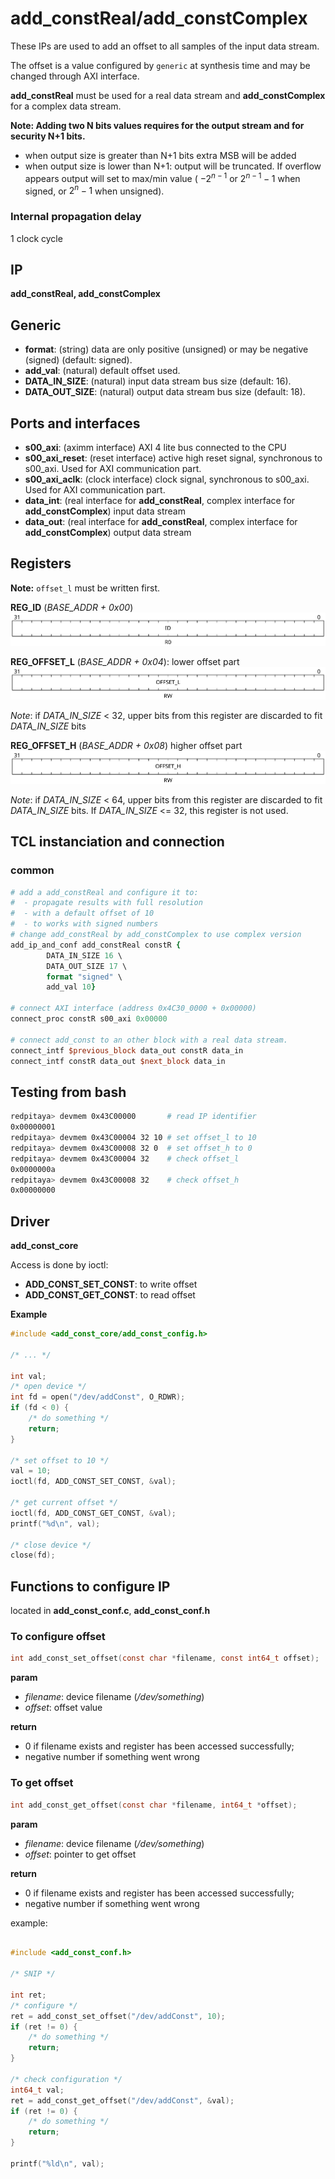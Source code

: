 # add_constReal/add_constComplex

These IPs are used to add an offset to all samples of the input data stream.

The offset is a value configured by `generic` at synthesis time and may be
changed through AXI interface.

**add_constReal** must be used for a real data stream and **add_constComplex**
for a complex data stream.

**Note:
Adding two N bits values requires for the output stream and for security N+1 bits.**

- when output size is greater than N+1 bits extra MSB will be added
- when output size is lower than N+1: output will be truncated. If overflow
  appears output will set to max/min value ( $-2^{n-1}$ or $2^{n-1}-1$ when
  signed, or $2^{n}-1$ when unsigned).


### **Internal propagation delay**

1 clock cycle

## IP

**add_constReal, add_constComplex**

## Generic

* **format**: (string) data are only positive (unsigned) or may be negative
  (signed) (default: signed).
* **add_val**: (natural) default offset used.
* **DATA_IN_SIZE**: (natural) input data stream bus size (default: 16).
* **DATA_OUT_SIZE**: (natural) output data stream bus size (default: 18).

## Ports and interfaces
* **s00_axi**: (aximm interface) AXI 4 lite bus connected to the CPU
* **s00_axi_reset**: (reset interface) active high reset signal, synchronous to s00_axi. Used for
  AXI communication part.
* **s00_axi_aclk**: (clock interface) clock signal, synchronous to s00_axi. Used for
  AXI communication part.
* **data_int**: (real interface for **add_constReal**, complex interface for
  **add_constComplex**) input data stream
* **data_out**: (real interface for **add_constReal**, complex interface for
  **add_constComplex**) output data stream

## Registers

**Note:** `offset_l` must be written first.

__**REG_ID**__ (*BASE_ADDR + 0x00*)
![add_const_reg_id](figures/axi_to_dac_reg_id.svg)

__**REG_OFFSET_L**__ (*BASE_ADDR + 0x04*): lower offset part
![add_const_reg_offset_l](figures/add_const_reg_offset_l.svg)

*Note*: if *DATA_IN_SIZE* < 32, upper bits from this register are discarded to fit *DATA_IN_SIZE* bits

__**REG_OFFSET_H**__ (*BASE_ADDR + 0x08*) higher offset part
![add_const_reg_offset_h](figures/add_const_reg_offset_h.svg)

*Note*: if *DATA_IN_SIZE* < 64, upper bits from this register are discarded to fit *DATA_IN_SIZE* bits. If
*DATA_IN_SIZE* <= 32, this register is not used.

## TCL instanciation and connection

### common

```tcl
# add a add_constReal and configure it to:
#  - propagate results with full resolution
#  - with a default offset of 10
#  - to works with signed numbers
# change add_constReal by add_constComplex to use complex version
add_ip_and_conf add_constReal constR {
	    DATA_IN_SIZE 16 \
		DATA_OUT_SIZE 17 \
		format "signed" \
		add_val 10}

# connect AXI interface (address 0x4C30_0000 + 0x00000)
connect_proc constR s00_axi 0x00000

# connect add_const to an other block with a real data stream.
connect_intf $previous_block data_out constR data_in
connect_intf constR data_out $next_block data_in

```

## Testing from bash

```bash
redpitaya> devmem 0x43C00000       # read IP identifier
0x00000001
redpitaya> devmem 0x43C00004 32 10 # set offset_l to 10
redpitaya> devmem 0x43C00008 32 0  # set offset_h to 0
redpitaya> devmem 0x43C00004 32    # check offset_l
0x0000000a
redpitaya> devmem 0x43C00008 32    # check offset_h
0x00000000
```

## Driver

**add_const_core**

Access is done by ioctl:

* **ADD_CONST_SET_CONST**: to write offset 
* **ADD_CONST_GET_CONST**: to read offset

**Example**

```c
#include <add_const_core/add_const_config.h>

/* ... */

int val;
/* open device */
int fd = open("/dev/addConst", O_RDWR);
if (fd < 0) {
	/* do something */
	return;
}

/* set offset to 10 */
val = 10;
ioctl(fd, ADD_CONST_SET_CONST, &val);

/* get current offset */
ioctl(fd, ADD_CONST_GET_CONST, &val);
printf("%d\n", val);

/* close device */
close(fd);

```

## Functions to configure IP

located in **add_const_conf.c**, **add_const_conf.h**

### To configure offset
```c
int add_const_set_offset(const char *filename, const int64_t offset);
```
**param**

* *filename*: device filename (*/dev/something*)
* *offset*: offset value

**return**

* 0 if filename exists and register has been accessed successfully;
* negative number if something went wrong

### To get offset
```c
int add_const_get_offset(const char *filename, int64_t *offset);
```
**param**

* *filename*: device filename (*/dev/something*)
* *offset*: pointer to get offset

**return**

* 0 if filename exists and register has been accessed successfully;
* negative number if something went wrong

example:

```c

#include <add_const_conf.h>

/* SNIP */

int ret;
/* configure */
ret = add_const_set_offset("/dev/addConst", 10);
if (ret != 0) {
	/* do something */
	return;
}

/* check configuration */
int64_t val;
ret = add_const_get_offset("/dev/addConst", &val);
if (ret != 0) {
	/* do something */
	return;
}

printf("%ld\n", val);

```
